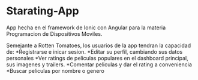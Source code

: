 # Starating-App
App hecha en el framework de Ionic con Angular para la materia Programacion de Dispositivos Moviles.

Semejante a Rotten Tomatoes, los usuarios de la app tendran la capacidad de:
*Registrarse e inicar sesion.
*Editar su perfil, cambiando sus datos personales
*Ver ratings de peliculas populares en el dashboard principal, sus imagenes y trailers.
*Comentar peliculas y dar el rating a conveniencia
*Buscar peliculas por nombre o genero
